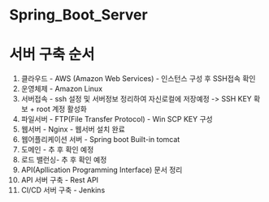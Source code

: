 # Spring_Boot_Server
# 서버 구축 순서
1. 클라우드 - AWS (Amazon Web Services) - 인스턴스 구성 후 SSH접속 확인
2. 운영체제 - Amazon Linux 
3. 서버접속 - ssh 설정 및 서버정보 정리하여 자신로컬에 저장예정 -> SSH KEY 확보 + root 계정 활성화
4. 파일서버 - FTP(File Transfer Protocol) - Win SCP KEY 구성
5. 웹서버 - Nginx - 웹서버 설치 완료
6. 웹어플리케이션 서버 - Spring boot Built-in tomcat
7. 도메인 - 추 후 확인 예정
8. 로드 밸런싱- 추 후 확인 예정
9. API(Apllication Programming Interface) 문서 정리
10. API 서버 구축 - Rest API
11. CI/CD 서버 구축 - Jenkins
